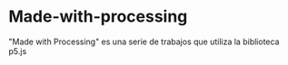 # Made-with-processing
"Made with Processing" es una serie de trabajos que utiliza la biblioteca p5.js
